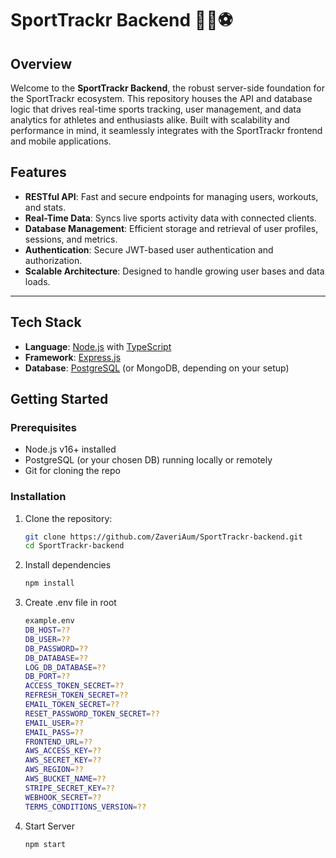 # SportTrackr Backend 🏃‍♂️⚽

## Overview

Welcome to the **SportTrackr Backend**, the robust server-side foundation for the SportTrackr ecosystem. This repository houses the API and database logic that drives real-time sports tracking, user management, and data analytics for athletes and enthusiasts alike. Built with scalability and performance in mind, it seamlessly integrates with the SportTrackr frontend and mobile applications.

## Features

- **RESTful API**: Fast and secure endpoints for managing users, workouts, and stats.
- **Real-Time Data**: Syncs live sports activity data with connected clients.
- **Database Management**: Efficient storage and retrieval of user profiles, sessions, and metrics.
- **Authentication**: Secure JWT-based user authentication and authorization.
- **Scalable Architecture**: Designed to handle growing user bases and data loads.

---

## Tech Stack

- **Language**: [Node.js](https://nodejs.org/) with [TypeScript](https://www.typescriptlang.org/)
- **Framework**: [Express.js](https://expressjs.com/)
- **Database**: [PostgreSQL](https://www.postgresql.org/) (or MongoDB, depending on your setup)

## Getting Started

### Prerequisites

- Node.js v16+ installed
- PostgreSQL (or your chosen DB) running locally or remotely
- Git for cloning the repo

### Installation

1. Clone the repository:

   ```bash
   git clone https://github.com/ZaveriAum/SportTrackr-backend.git
   cd SportTrackr-backend
   ```

2. Install dependencies

   ```bash
   npm install
   ```

3. Create .env file in root

   ```bash
   example.env
   DB_HOST=??
   DB_USER=??
   DB_PASSWORD=??
   DB_DATABASE=??
   LOG_DB_DATABASE=??
   DB_PORT=??
   ACCESS_TOKEN_SECRET=??
   REFRESH_TOKEN_SECRET=??
   EMAIL_TOKEN_SECRET=??
   RESET_PASSWORD_TOKEN_SECRET=??
   EMAIL_USER=??
   EMAIL_PASS=??
   FRONTEND_URL=??
   AWS_ACCESS_KEY=??
   AWS_SECRET_KEY=??
   AWS_REGION=??
   AWS_BUCKET_NAME=??
   STRIPE_SECRET_KEY=??
   WEBHOOK_SECRET=??
   TERMS_CONDITIONS_VERSION=??
   ```

4. Start Server
   ```bash
   npm start
   ```
